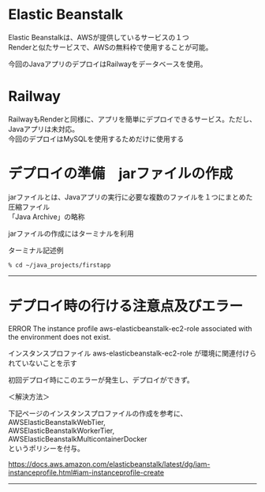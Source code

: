 # Elastic Beanstalk
Elastic Beanstalkは、AWSが提供しているサービスの１つ   
Renderと似たサービスで、AWSの無料枠で使用することが可能。   

今回のJavaアプリのデプロイはRailwayをデータベースを使用。

# Railway
RailwayもRenderと同様に、アプリを簡単にデプロイできるサービス。ただし、Javaアプリは未対応。   
今回のデプロイはMySQLを使用するためだけに使用する

# デプロイの準備　jarファイルの作成
jarファイルとは、Javaアプリの実行に必要な複数のファイルを１つにまとめた圧縮ファイル   
「Java Archive」の略称

jarファイルの作成にはターミナルを利用

ターミナル記述例
```
% cd ~/java_projects/firstapp
```
---
# デプロイ時の行ける注意点及びエラー 

ERROR	The instance profile aws-elasticbeanstalk-ec2-role associated with the environment does not exist.

インスタンスプロファイル aws-elasticbeanstalk-ec2-role が環境に関連付けられていないことを示す

初回デプロイ時にこのエラーが発生し、デプロイができず。

＜解決方法＞

下記ページのインスタンスプロファイルの作成を参考に、   
AWSElasticBeanstalkWebTier,   
AWSElasticBeanstalkWorkerTier,    
AWSElasticBeanstalkMulticontainerDocker   
というポリシーを付与。

https://docs.aws.amazon.com/elasticbeanstalk/latest/dg/iam-instanceprofile.html#iam-instanceprofile-create

---


